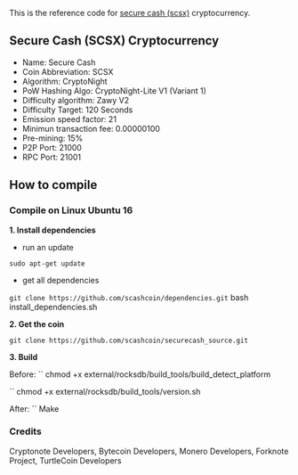 This is the reference code for [secure cash (scsx)](http://scashcoin.com) cryptocurrency.

## Secure Cash (SCSX) Cryptocurrency

- Name: Secure Cash
- Coin Abbreviation: SCSX
- Algorithm: CryptoNight
- PoW Hashing Algo: CryptoNight-Lite V1 (Variant 1)
- Difficulty algorithm: Zawy V2
- Difficulty Target: 120 Seconds
- Emission speed factor: 21
- Minimun transaction fee: 0.00000100
- Pre-mining: 15%
- P2P Port: 21000
- RPC Port: 21001

## How to compile

### Compile on Linux Ubuntu 16

**1. Install dependencies**

- run an update

``
sudo apt-get update
``

- get all dependencies

``
git clone https://github.com/scashcoin/dependencies.git
``
bash install_dependencies.sh


**2. Get the coin**

``
git clone https://github.com/scashcoin/securecash_source.git
``

**3. Build**

 Before:
 ``
chmod +x external/rocksdb/build_tools/build_detect_platform

``
chmod +x external/rocksdb/build_tools/version.sh


 After:
 ``
Make



### Credits
Cryptonote Developers, Bytecoin Developers, Monero Developers, Forknote Project, TurtleCoin Developers
